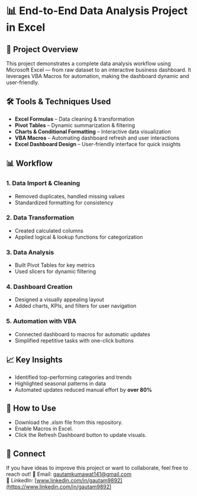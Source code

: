 # 📊 End-to-End Data Analysis Project in Excel


## 📌 Project Overview
This project demonstrates a complete data analysis workflow using Microsoft Excel — from raw dataset to an interactive business dashboard.
It leverages VBA Macros for automation, making the dashboard dynamic and user-friendly.

## 🛠 Tools & Techniques Used
- **Excel Formulas** – Data cleaning & transformation  
- **Pivot Tables** – Dynamic summarization & filtering  
- **Charts & Conditional Formatting** – Interactive data visualization  
- **VBA Macros** – Automating dashboard refresh and user interactions  
- **Excel Dashboard Design** – User-friendly interface for quick insights  

## 📊 Workflow

### 1. Data Import & Cleaning
- Removed duplicates, handled missing values  
- Standardized formatting for consistency  

### 2. Data Transformation
- Created calculated columns  
- Applied logical & lookup functions for categorization  

### 3. Data Analysis
- Built Pivot Tables for key metrics  
- Used slicers for dynamic filtering  

### 4. Dashboard Creation
- Designed a visually appealing layout  
- Added charts, KPIs, and filters for user navigation  

### 5. Automation with VBA
- Connected dashboard to macros for automatic updates  
- Simplified repetitive tasks with one-click buttons

## 📈 Key Insights
- Identified top-performing categories and trends  
- Highlighted seasonal patterns in data  
- Automated updates reduced manual effort by **over 80%**

## 🚀 How to Use
- Download the .xlsm file from this repository.
- Enable Macros in Excel.
- Click the Refresh Dashboard button to update visuals.

## 🔗 Connect 
If you have ideas to improve this project or want to collaborate, feel free to reach out!
📧 Email: [gautamkumawat141@gmail.com](mailto:gautamkumawat141@gmail.com)  
🔗 LinkedIn: [www.linkedin.com/in/gautam9892](https://www.linkedin.com/in/gautam9892)  
